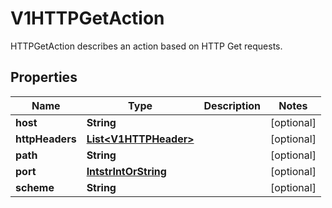 

# V1HTTPGetAction

HTTPGetAction describes an action based on HTTP Get requests.
## Properties

Name | Type | Description | Notes
------------ | ------------- | ------------- | -------------
**host** | **String** |  |  [optional]
**httpHeaders** | [**List&lt;V1HTTPHeader&gt;**](V1HTTPHeader.md) |  |  [optional]
**path** | **String** |  |  [optional]
**port** | [**IntstrIntOrString**](IntstrIntOrString.md) |  |  [optional]
**scheme** | **String** |  |  [optional]



